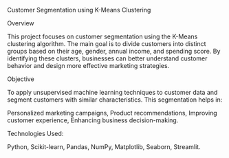 Customer Segmentation using K-Means Clustering

Overview

This project focuses on customer segmentation using the K-Means clustering algorithm. The main goal is to divide customers into distinct groups based on their age, gender, annual income, and spending score.
By identifying these clusters, businesses can better understand customer behavior and design more effective marketing strategies.

Objective

To apply unsupervised machine learning techniques to customer data and segment customers with similar characteristics.
This segmentation helps in:

Personalized marketing campaigns,
Product recommendations,
Improving customer experience,
Enhancing business decision-making.


Technologies Used:

Python,
Scikit-learn,
Pandas,
NumPy,
Matplotlib,
Seaborn,
Streamlit.
